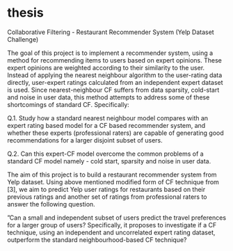 # thesis
Collaborative Filtering - Restaurant Recommender System (Yelp Dataset Challenge)


The goal of this project is to implement a recommender system, using a method for recommending items to users based on expert opinions. These expert opinions are weighted according to their similarity to the user. Instead of applying the nearest neighbour algorithm to the user-rating data directly, user-expert ratings calculated from an independent expert dataset is used. Since nearest-neighbour CF suffers from data sparsity, cold-start and noise in user data, this method attempts to address some of these shortcomings of standard CF. Specifically:

Q.1. Study how a standard nearest neighbour model compares with an expert rating
based model for a CF based recommender system, and whether these experts (professional raters) are capable of generating good recommendations for a larger disjoint
subset of users.

Q.2. Can this expert-CF model overcome the common problems of a standard CF
model namely - cold start, sparsity and noise in user data.

The aim of this project is to build a restaurant recommender system from Yelp dataset. Using above mentioned modified form of CF technique from [3], we aim to predict Yelp user ratings for restaurants based on their previous ratings and another set of ratings from professional raters to answer the following question.

”Can a small and independent subset of users predict the travel preferences for a larger group of users? Specifically, it proposes to investigate if a CF technique, using an independent and uncorrelated expert rating dataset, outperform the standard neighbourhood-based CF technique?


